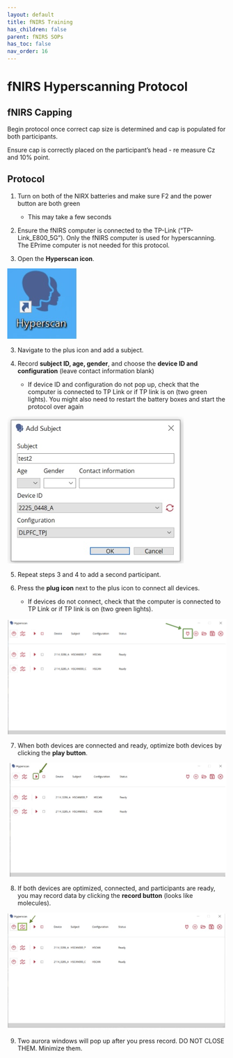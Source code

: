 ```yaml
---
layout: default
title: fNIRS Training
has_children: false
parent: fNIRS SOPs
has_toc: false
nav_order: 16
---
```


# fNIRS Hyperscanning Protocol

## fNIRS Capping 

Begin protocol once correct cap size is determined and cap is populated for both participants.

Ensure cap is correctly placed on the participant’s head - re measure Cz and 10% point.

## Protocol

1. Turn on both of the NIRX batteries and make sure F2 and the power button are both green
    - This may take a few seconds

2. Ensure the fNIRS computer is connected to the TP-Link (“TP-Link_E800_5G”). Only the fNIRS computer is used for hyperscanning. The EPrime computer is not needed for this protocol.

2. Open the **Hyperscan icon**.

![alt text](hyperscan_icon.png)

3. Navigate to the plus icon and add a subject.

4. Record **subject ID, age, gender**, and choose the **device ID and configuration** (leave contact information blank)
    - If device ID and configuration do not pop up, check that the computer is connected to TP Link or if TP link is on (two green lights). You might also need to restart the battery boxes and start the protocol over again

![alt text](subject_info.png)

5. Repeat steps 3 and 4 to add a second participant.

6. Press the **plug icon** next to the plus icon to connect all devices.
    - If devices do not connect, check that the computer is connected to TP Link or if TP link is on (two green lights).

![alt text](plug_icon.png)

7. When both devices are connected and ready, optimize both devices by clicking the **play button**.

![alt text](play_button.png)

8. If both devices are optimized, connected, and participants are ready, you may record data by clicking the **record button** (looks like molecules).

![alt text](record_button.png)

9. Two aurora windows will pop up after you press record. DO NOT CLOSE THEM. Minimize them.    